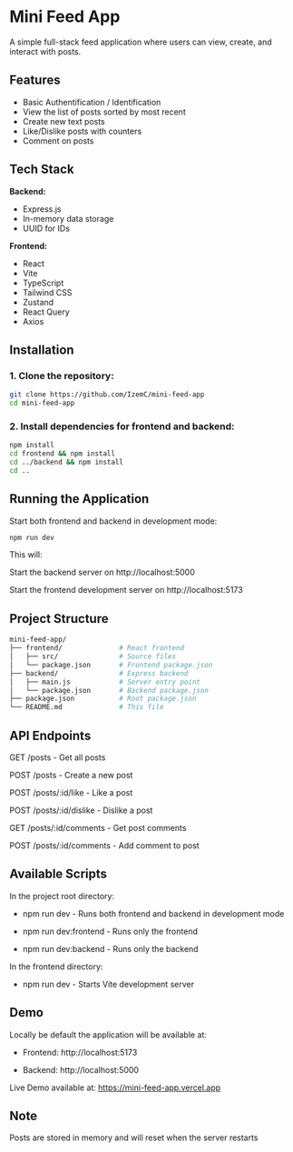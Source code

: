 # Mini Feed App

A simple full-stack feed application where users can view, create, and interact with posts.

## Features

- Basic Authentification / Identification
- View the list of posts sorted by most recent
- Create new text posts
- Like/Dislike posts with counters
- Comment on posts

## Tech Stack

**Backend:**
- Express.js
- In-memory data storage
- UUID for IDs
  
**Frontend:**
- React
- Vite
- TypeScript
- Tailwind CSS
- Zustand
- React Query
- Axios

## Installation

### 1. Clone the repository:

```bash
git clone https://github.com/IzemC/mini-feed-app
cd mini-feed-app
```

### 2. Install dependencies for frontend and backend:

```bash
npm install
cd frontend && npm install
cd ../backend && npm install
cd ..
```

## Running the Application
Start both frontend and backend in development mode:

```bash
npm run dev
```

This will:

Start the backend server on http://localhost:5000

Start the frontend development server on http://localhost:5173

## Project Structure
```bash
mini-feed-app/
├── frontend/              # React frontend
│   ├── src/               # Source files
│   └── package.json       # Frontend package.json
├── backend/               # Express backend
│   ├── main.js            # Server entry point
│   └── package.json       # Backend package.json
├── package.json           # Root package.json
└── README.md              # This file
```

## API Endpoints
GET /posts - Get all posts

POST /posts - Create a new post

POST /posts/:id/like - Like a post

POST /posts/:id/dislike - Dislike a post

GET /posts/:id/comments - Get post comments

POST /posts/:id/comments - Add comment to post

## Available Scripts
In the project root directory:

- npm run dev - Runs both frontend and backend in development mode

- npm run dev:frontend - Runs only the frontend

- npm run dev:backend - Runs only the backend

In the frontend directory:

- npm run dev - Starts Vite development server

## Demo
Locally be default the application will be available at:

- Frontend: http://localhost:5173

- Backend: http://localhost:5000

Live Demo available at: https://mini-feed-app.vercel.app

## Note
Posts are stored in memory and will reset when the server restarts
